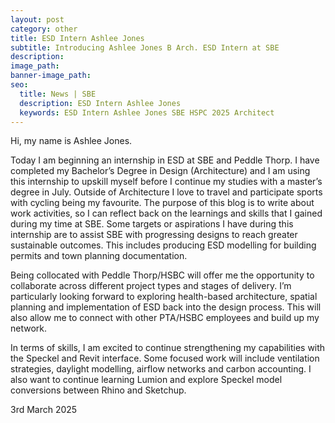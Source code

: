 ```yaml
---
layout: post
category: other
title: ESD Intern Ashlee Jones
subtitle: Introducing Ashlee Jones B Arch. ESD Intern at SBE
description:
image_path:
banner-image_path:
seo:
  title: News | SBE
  description: ESD Intern Ashlee Jones
  keywords: ESD Intern Ashlee Jones SBE HSPC 2025 Architect
---
```

Hi, my name is Ashlee Jones.

Today I am beginning an internship in ESD at SBE and Peddle Thorp. I have completed my Bachelor’s Degree in Design (Architecture) and I am using this internship to upskill myself before I continue my studies with a master’s degree in July. Outside of Architecture I love to travel and participate sports with cycling being my favourite. The purpose of this blog is to write about work activities, so I can reflect back on the learnings and skills that I gained during my time at SBE. Some targets or aspirations I have during this internship are to assist SBE with progressing designs to reach greater sustainable outcomes. This includes producing ESD modelling for building permits and town planning documentation.

Being collocated with Peddle Thorp/HSBC will offer me the opportunity to collaborate across different project types and stages of delivery. I’m particularly looking forward to exploring health-based architecture, spatial planning and implementation of ESD back into the design process. This will also allow me to connect with other PTA/HSBC employees and build up my network.

In terms of skills, I am excited to continue strengthening my capabilities with the Speckel and Revit interface. Some focused work will include ventilation strategies, daylight modelling, airflow networks and carbon accounting. I also want to continue learning Lumion and explore Speckel model conversions between Rhino and Sketchup.

3rd March 2025